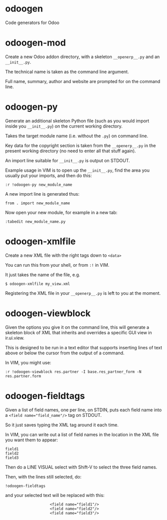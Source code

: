 odoogen
=======

Code generators for Odoo

# odoogen-mod

Create a new Odoo addon directory, with a skeleton `__openerp__.py` and an
`__init__.py`.

The technical name is taken as the command line argument.

Full name, summary, author and website are prompted for on the command line.

# odoogen-py

Generate an additional skeleton Python file (such as you would import inside
you `__init__.py`) on the current working directory.

Takes the target module name (i.e. without the `.py`) on command line.

Key data for the copyright section is taken from the `__openerp__.py` 
in the present working directory (no need to enter all that stuff again).

An import line suitable for `__init__.py` is output on STDOUT.

Example usage in VIM is to open up the `__init__.py`, find the area you
usually put your imports, and then do this:

```
:r !odoogen-py new_module_name
```

A new import line is generated thus:

```
from . import new_module_name
```


Now open your new module, for example in a new tab:

```
:tabedit new_module_name.py
```

# odoogen-xmlfile

Create a new XML file with the right tags down to `<data>`

You can run this from your shell, or from `:!` in VIM.

It just takes the name of the file, e.g.

```
$ odoogen-xmlfile my_view.xml
```

Registering the XML file in your `__openerp__.py` is left to you
at the moment.

# odoogen-viewblock

Given the options you give it on the command line, this will generate
a skeleton block of XML that inherits and overrides a specific GUI view
in ir.ui.view.

This is designed to be run in a text editor that supports inserting
lines of text above or below the cursor from the output of a command.

In VIM, you might use:

```
:r !odoogen-viewblock res.partner -I base.res_partner_form -N res.partner.form
```

# odoogen-fieldtags

Given a list of field names, one per line, on STDIN, puts each field
name into a `<field name="field_name"/>` tag on STDOUT.

So it just saves typing the XML tag around it each time.

In VIM, you can write out a list of field names in the location in the
XML file you want them to appear:

```
field1
field2
field3
```

Then do a LINE VISUAL select with Shift-V to select the three field names.

Then, with the lines still selected, do:

```
!odoogen-fieldtags
```

and your selected text will be replaced with this:

```
                    <field name="field1"/>
                    <field name="field2"/>
                    <field name="field3"/>
```
